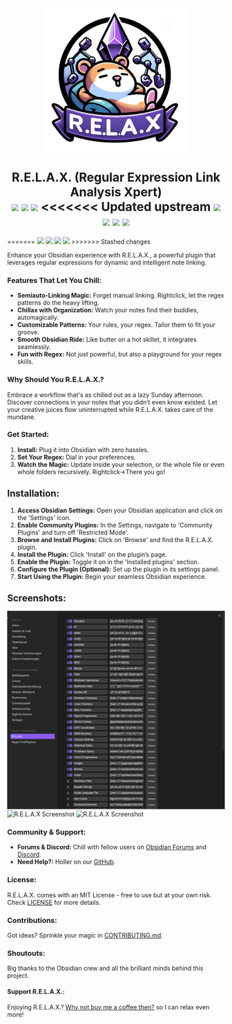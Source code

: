 <p align="center">
  <img src="Logo.png" alt="R.E.L.A.X Logo">
  <h1 align="center">R.E.L.A.X. (Regular Expression Link Analysis Xpert)
  <br>
  <a href="#"><img src="https://img.shields.io/badge/Version-1.4.6-blue"></a>
  <a href="#"><img src="https://img.shields.io/badge/License-MIT-orange"></a>
  <a href="#"><img src="https://img.shields.io/badge/Support-Weekly-brightgreen"></a>
<<<<<<< Updated upstream
  <a href="#"><img src="https://img.shields.io/badge/KnownBugs-0-green"></a>
  <a href="#"><img src="https://img.shields.io/badge/Stable-green"></a>
  <a href="#"><img src="https://img.shields.io/badge/PlannedImprovements-2-pink"></a>
  <a href="#"><img src="https://img.shields.io/badge/ChatGPT-Approved-red"></a></h1>
=======
  <a href="#"><img src="https://img.shields.io/badge/KnownBugs-2-red"></a>
  <a href="#"><img src="https://img.shields.io/badge/Status-stable-green"></a>
  <a href="#"><img src="https://img.shields.io/badge/PlannedImprovements-3-pink"></a>
  <a href="#"><img src="https://img.shields.io/badge/ObsidianCommunityPlugin-Approved-red"></a></h1>
>>>>>>> Stashed changes
</p>


Enhance your Obsidian experience with R.E.L.A.X., a powerful plugin that leverages regular expressions for dynamic and intelligent note linking.

### Features That Let You Chill:

- **Semiauto-Linking Magic:** Forget manual linking. Rightclick, let the regex patterns do the heavy lifting.
- **Chillax with Organization:** Watch your notes find their buddies, automagically.
- **Customizable Patterns:** Your rules, your regex. Tailor them to fit your groove.
- **Smooth Obsidian Ride:** Like butter on a hot skillet, it integrates seamlessly.
- **Fun with Regex:** Not just powerful, but also a playground for your regex skills.

### Why Should You R.E.L.A.X.?

Embrace a workflow that's as chilled out as a lazy Sunday afternoon. Discover connections in your notes that you didn’t even know existed. Let your creative juices flow uninterrupted while R.E.L.A.X. takes care of the mundane.

### Get Started:

1. **Install:** Plug it into Obsidian with zero hassles.
2. **Set Your Regex:** Dial in your preferences.
3. **Watch the Magic:** Update inside your selection, or the whole file or even whole folders recursively. Rightclick->There you go!

## Installation:

1. **Access Obsidian Settings:** Open your Obsidian application and click on the 'Settings' icon.
2. **Enable Community Plugins:** In the Settings, navigate to 'Community Plugins' and turn off 'Restricted Mode'.
3. **Browse and Install Plugins:** Click on 'Browse' and find the R.E.L.A.X. plugin.
4. **Install the Plugin:** Click 'Install' on the plugin’s page.
5. **Enable the Plugin:** Toggle it on in the 'Installed plugins' section.
6. **Configure the Plugin (Optional):** Set up the plugin in its settings panel.
7. **Start Using the Plugin:** Begin your seamless Obsidian experience.

## Screenshots:
<img src="Screenshot_1.PNG" alt="R.E.L.A.X Screenshot">
<img src="Screenshot_2.bmp" alt="R.E.L.A.X Screenshot">
<img src="Screenshot_3.bmp" alt="R.E.L.A.X Screenshot">

### Community & Support:

- **Forums & Discord:** Chill with fellow users on [Obsidian Forums](#) and [Discord](#).
- **Need Help?:** Holler on our [GitHub](#).

### License:

R.E.L.A.X. comes with an MIT License - free to use but at your own risk. Check [LICENSE](#) for more details.

### Contributions:

Got ideas? Sprinkle your magic in [CONTRIBUTING.md](#).

### Shoutouts:

Big thanks to the Obsidian crew and all the brilliant minds behind this project.

#### Support R.E.L.A.X.:

Enjoying R.E.L.A.X.? [Why not buy me a coffee then?](https://buymeacoffee.com/Syr1) so I can relax even more!
